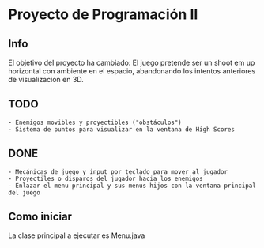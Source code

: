 # Proyecto de Programación II

## Info
El objetivo del proyecto ha cambiado:
El juego pretende ser un shoot em up horizontal con ambiente en el espacio, abandonando los intentos anteriores de visualizacion en 3D.

## TODO

    - Enemigos movibles y proyectibles ("obstáculos")
    - Sistema de puntos para visualizar en la ventana de High Scores


## DONE

    - Mecánicas de juego y input por teclado para mover al jugador
    - Proyectiles o disparos del jugador hacia los enemigos 
    - Enlazar el menu principal y sus menus hijos con la ventana principal del juego 

## Como iniciar
La clase principal a ejecutar es Menu.java
